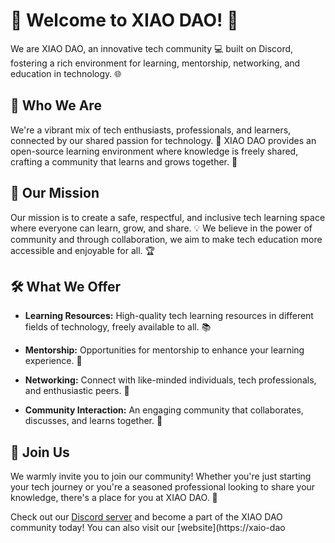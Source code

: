 

# 👋 Welcome to XIAO DAO! 🚀

We are XIAO DAO, an innovative tech community 💻 built on Discord, fostering a rich environment for learning, mentorship, networking, and education in technology. 🌐 

## 🎯 Who We Are

We're a vibrant mix of tech enthusiasts, professionals, and learners, connected by our shared passion for technology. 🎉 XIAO DAO provides an open-source learning environment where knowledge is freely shared, crafting a community that learns and grows together. 🌱

## 🚀 Our Mission

Our mission is to create a safe, respectful, and inclusive tech learning space where everyone can learn, grow, and share. 💡 We believe in the power of community and through collaboration, we aim to make tech education more accessible and enjoyable for all. 🏆

## 🛠 What We Offer

* **Learning Resources:** High-quality tech learning resources in different fields of technology, freely available to all. 📚

* **Mentorship:** Opportunities for mentorship to enhance your learning experience. 🧠

* **Networking:** Connect with like-minded individuals, tech professionals, and enthusiastic peers. 👥

* **Community Interaction:** An engaging community that collaborates, discusses, and learns together. 🤝

## 💖 Join Us

We warmly invite you to join our community! Whether you're just starting your tech journey or you're a seasoned professional looking to share your knowledge, there's a place for you at XIAO DAO. 🎈

Check out our [Discord server](https://discord.gg/HgMH9xJM) and become a part of the XIAO DAO community today! You can also visit our [website](https://xaio-dao
